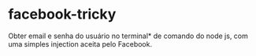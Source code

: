 # facebook-tricky
Obter email e senha do usuário no terminal* de comando do node js, com uma simples injection aceita pelo Facebook.
